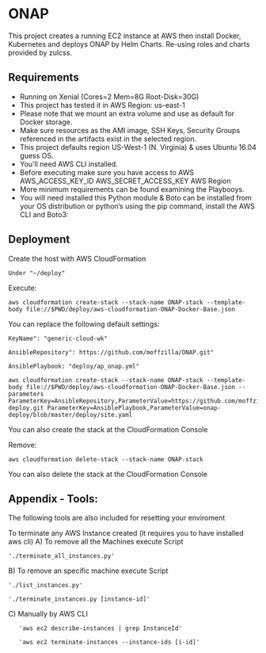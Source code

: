 # ONAP
This project creates a running EC2 instance at AWS then install Docker, Kubernetes and deploys ONAP by Helm Charts.
Re-using roles and charts provided by zulcss.
 	
## Requirements

- Running on Xenial (Cores=2 Mem=8G Root-Disk=30G)
- This project has tested it in AWS Region: us-east-1
- Please note that we mount an extra volume and use as default for Docker storage.
- Make sure resources as the AMI image, SSH Keys, Security Groups referenced in the artifacts exist in the selected region.
- This project defaults region US-West-1 (N. Virginia) & uses Ubuntu 16.04 guess OS.
- You’ll need AWS CLI installed.
- Before executing make sure you have access to AWS
    AWS_ACCESS_KEY_ID
    AWS_SECRET_ACCESS_KEY
    AWS Region
- More minimum requirements can be found examining the Playbooys.
- You will need installed this Python module & Boto can be installed from your OS distribution or python’s using the pip command, install the AWS CLI and Boto3:

## Deployment

Create the host with AWS CloudFormation
 
	Under "~/deploy"

Execute:

	aws cloudformation create-stack --stack-name ONAP-stack --template-body file://$PWD/deploy/aws-cloudformation-ONAP-Docker-Base.json

You can replace the following default settings:

	KeyName": "generic-cloud-wk"
	
	AnsibleRepository": https://github.com/moffzilla/ONAP.git"
	
	AnsiblePlaybook: "deploy/ap_onap.yml"

 	aws cloudformation create-stack --stack-name ONAP-stack --template-body file://$PWD/deploy/aws-cloudformation-ONAP-Docker-Base.json --parameters ParameterKey=AnsibleRepository,ParameterValue=https://github.com/moffzilla/onap-deploy.git ParameterKey=AnsiblePlaybook,ParameterValue=onap-deploy/blob/master/deploy/site.yaml
	

You can also create the stack at the CloudFormation Console

Remove:

	aws cloudformation delete-stack --stack-name ONAP-stack
	
You can also delete the stack at the CloudFormation Console


## Appendix - Tools:

The following tools are also included for resetting your enviroment


To terminate any AWS Instance created (it requires you to have installed aws cli)
  A) To remove all the Machines execute Script

	'./terminate_all_instances.py' 

  B) To remove an specific machine execute Script

	'./list_instances.py'

	'./terminate_instances.py [instance-id]'

  C) Manually by AWS CLI

       'aws ec2 describe-instances | grep InstanceId'

       'aws ec2 terminate-instances --instance-ids [i-id]'
